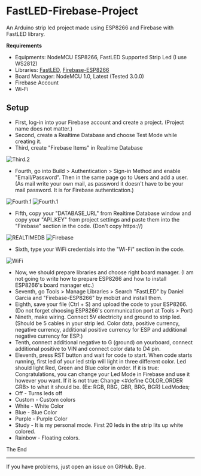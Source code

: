 # FastLED-Firebase-Project
An Arduino strip led project made using ESP8266 and Firebase with FastLED library.

**Requirements**

 - Equipments: NodeMCU ESP8266, FastLED Supported Strip Led (I use WS2812)
 - Libraries: [FastLED](https://github.com/FastLED/FastLED), [Firebase-ESP8266](https://github.com/mobizt/Firebase-ESP8266)
 - Board Manager: NodeMCU 1.0, Latest (Tested 3.0.0)
 - Firebase Account
 - Wi-Fi

## Setup
 - First, log-in into your Firebase account and create a project. (Project name does not matter.)
 - Second, create a Realtime Database and choose Test Mode while creating it.
 - Third, create "Firebase Items" in Realtime Database

 ![Third.2](https://i.imgur.com/c78br9I.png)
 - Fourth, go into Build > Authentication > Sign-in Method and enable "Email/Password". Then in the same page go to Users and add a user. (As mail write your own mail, as password it doesn't have to be your mail password. It is for Firebase authentication.)

 ![Fourth.1](https://i.imgur.com/OWuFpXh.png)
 ![Fourth.1](https://i.imgur.com/zDsySaG.png)
 
 - Fifth, copy your "DATABASE_URL" from Realtime Database window and copy your "API_KEY" from project settings and paste them into the "Firebase" section in the code. (Don't copy https://)

 ![REALTIMEDB](https://i.imgur.com/3CBe7AM.png)
 ![Firebase](https://i.imgur.com/SrrGLG9.png)

 - Sixth, type your WiFi credentials into the "Wi-Fi" section in the code.

 ![WiFi](https://i.imgur.com/LYTgoFS.png)
 
 - Now, we should prepare libraries and choose right board manager. (I am not going to write how to prepare ESP8266 and how to install ESP8266's board manager etc.)
 - Seventh, go Tools > Manage Libraries > Search "FastLED" by Daniel Garcia and "Firebase-ESP8266" by mobizt and install them.
 - Eighth, save your file (Ctrl + S) and upload the code to your ESP8266. (Do not forget choosing ESP8266's communication port at Tools > Port)
 - Nineth, make wiring. Connect 5V electricity and ground to strip led. (Should be 5 cables in your strip led. Color data, positive currency, negative currency, additional positive currency for ESP and additional negative currency for ESP.)
 - Tenth, connect additional negative to G (ground) on yourboard, connect additional positive to VIN and connect color data to D4 pin.
 - Eleventh, press RST button and wait for code to start. When code starts running, first led of your led strip will light in three different color. Led should light Red, Green and Blue color in order.
 If it is true: Congratulations, you can change your Led Mode in Firebase and use it however you want.
 If it is not true: Change <#define COLOR_ORDER GRB> to what it should be. (Ex: RGB, RBG, GBR, BRG, BGR)
LedModes; 
 - Off - Turns leds off
 - Custom - Custom colors
 - White - White Color
 - Blue - Blue Color
 - Purple - Purple Color
 - Study - It is my personal mode. First 20 leds in the strip lits up white colored.
 - Rainbow - Floating colors.

The End

---
If you have problems, just open an issue on GitHub. Bye.
